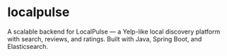 # localpulse
A scalable backend for LocalPulse — a Yelp-like local discovery platform with search, reviews, and ratings. Built with Java, Spring Boot, and Elasticsearch.
